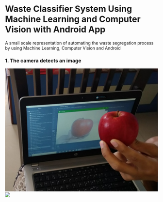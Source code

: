   # Waste Classifier System Using Machine Learning and Computer Vision with Android App
A small scale representation of automating the waste segregation process by using Machine Learning, Computer Vision and Android 




### 1. The camera detects an image
![image](/images/show.png)
<img src = "image" width = "40%">

